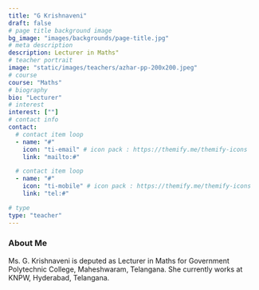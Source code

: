 ```yaml
---
title: "G Krishnaveni"
draft: false
# page title background image
bg_image: "images/backgrounds/page-title.jpg"
# meta description
description: Lecturer in Maths"
# teacher portrait
image: "static/images/teachers/azhar-pp-200x200.jpeg"
# course
course: "Maths"
# biography
bio: "Lecturer"
# interest
interest: [""]
# contact info
contact:
  # contact item loop
  - name: "#"
    icon: "ti-email" # icon pack : https://themify.me/themify-icons
    link: "mailto:#"

  # contact item loop
  - name: "#"
    icon: "ti-mobile" # icon pack : https://themify.me/themify-icons
    link: "tel:#"

# type
type: "teacher"
---
```


### About Me

Ms. G. Krishnaveni is deputed as Lecturer in Maths for Government Polytechnic College, Maheshwaram, Telangana. She currently works at KNPW, Hyderabad, Telangana.
